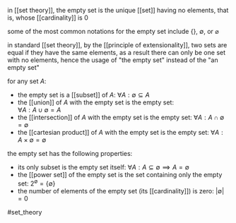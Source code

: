in [[set theory]], the empty set is the unique [[set]] having no elements, that is, whose [[cardinality]] is 0

some of the most common notations for the empty set include $\{\}$, $\emptyset$, or $\varnothing$

in standard [[set theory]], by the [[principle of extensionality]], two sets are equal if they have the same elements, as a result there can only be one set with no elements, hence the usage of "the empty set" instead of the "an empty set"

for any set $A$:
- the empty set is a [[subset]] of $A$: 
$\forall A : \emptyset \subseteq A$
- the [[union]] of $A$ with the empty set is the empty set:  
$\forall A:A\cup \emptyset = A$
- the [[intersection]] of $A$ with the empty set is the empty set:
$\forall A:A\cap \emptyset = \emptyset$
- the [[cartesian product]] of $A$ with the empty set is the empty set:
$\forall A:A\times \emptyset = \emptyset$

the empty set has the following properties:
- its only subset is the empty set itself:
$\forall A:A \subseteq \emptyset \implies A = \emptyset$
- the [[power set]] of the empty set is the set containing only the empty set:
$2^{\emptyset}=\{\emptyset\}$
- the number of elements of the empty set (its [[cardinality]]) is zero:
$|\emptyset| = 0$

#set_theory
